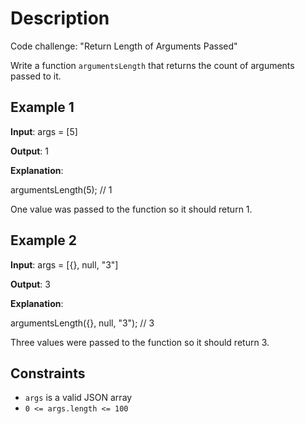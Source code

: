 # Description

Code challenge: "Return Length of Arguments Passed"

Write a function `argumentsLength` that returns the count of arguments passed to it.

## Example 1

**Input**: args = [5]

**Output**: 1

**Explanation**:

argumentsLength(5); // 1

One value was passed to the function so it should return 1.

## Example 2

**Input**: args = [{}, null, "3"]

**Output**: 3

**Explanation**:

argumentsLength({}, null, "3"); // 3

Three values were passed to the function so it should return 3.

## Constraints

* `args` is a valid JSON array
* `0 <= args.length <= 100`


